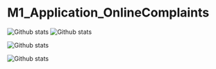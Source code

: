 # M1_Application_OnlineComplaints
![Github stats](https://img.shields.io/badge/Code%20Qulity%20Score-80-green)    ![Github stats](https://img.shields.io/badge/Code%20Qulity%20Score-75-green)

![Github stats](https://img.shields.io/badge/Code%20Grade-B-green)                      

![Github stats](https://img.shields.io/github/languages/code-size/JNagaPrasanna/M1_Application_OnlineComplaints)  

  

